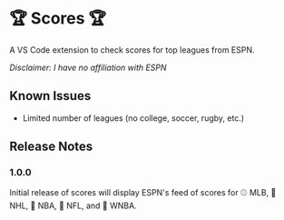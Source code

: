 # 🏆 Scores 🏆 
A VS Code extension to check scores for top leagues from ESPN. 

*Disclaimer: I have no affiliation with ESPN*

## Known Issues
 - Limited number of leagues (no college, soccer, rugby, etc.)

## Release Notes
### 1.0.0

Initial release of scores will display ESPN's feed of scores for ⚾ MLB, 🏒 NHL, 🏀 NBA, 🏈 NFL, and 🏀 WNBA.
